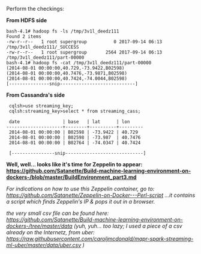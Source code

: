 
Perform the checkings: 

<b> From HDFS side </b>

```
bash-4.1# hadoop fs -ls /tmp/3v1l_deedz111
Found 2 items
-rw-r--r--   1 root supergroup          0 2017-09-14 06:13 /tmp/3v1l_deedz111/_SUCCESS
-rw-r--r--   1 root supergroup       2564 2017-09-14 06:13 /tmp/3v1l_deedz111/part-00000
bash-4.1# hadoop fs -cat /tmp/3v1l_deedz111/part-00000
(2014-08-01 00:00:00,40.729,-73.9422,B02598)
(2014-08-01 00:00:00,40.7476,-73.9871,B02598)
(2014-08-01 00:00:00,40.7424,-74.0044,B02598)
[---------------snip----------------------------]

```


<b>From Cassandra's side</b>

```
 cqlsh>use streaming_key;
 cqlsh:streaming_key>select * from streaming_cass;

 date                | base   | lat      | lon
---------------------+--------+----------+---------
 2014-08-01 00:00:00 | B02598 | -73.9422 | 40.729
 2014-08-01 00:00:00 | B02598 | -73.987  | 40.7476
 2014-08-01 00:00:00 | B02764 | -74.0347 | 40.7424
 
 [----------------snip-----------------------------]
 ```
 
 
<b> Well, well... looks like it's time for Zeppelin to appear: https://github.com/Satanette/Build-machine-learning-environment-on-dockers-/blob/master/BuildEnvironment_part3.md </b>
 
 <i> For indications on how to use this Zeppelin container, go to: https://github.com/Satanette/Zeppelin-on-Docker---Perl-script 
 ...it contains a script which finds Zeppelin's IP & pops it out in a browser. </i>
 
 
 <i> the very small csv file can be found here: 
 https://github.com/Satanette/Build-machine-learning-environment-on-dockers-/tree/master/data 
 (yuh, yuh... too lazy; I used a piece of a csv already on the Internetz, from uber:
 https://raw.githubusercontent.com/caroljmcdonald/mapr-spark-streaming-ml-uber/master/data/uber.csv ) </i>
